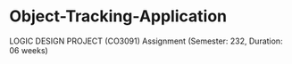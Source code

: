 # Object-Tracking-Application
LOGIC DESIGN PROJECT (CO3091)  Assignment (Semester: 232, Duration: 06 weeks)
